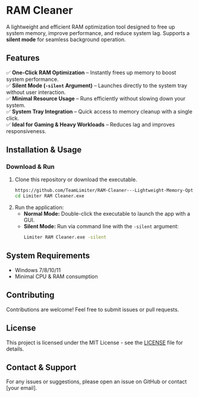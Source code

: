 # RAM Cleaner

A lightweight and efficient RAM optimization tool designed to free up system memory, improve performance, and reduce system lag. Supports a **silent mode** for seamless background operation.

## Features

✅ **One-Click RAM Optimization** – Instantly frees up memory to boost system performance.  
✅ **Silent Mode (`-silent` Argument)** – Launches directly to the system tray without user interaction.  
✅ **Minimal Resource Usage** – Runs efficiently without slowing down your system.  
✅ **System Tray Integration** – Quick access to memory cleanup with a single click.  
✅ **Ideal for Gaming & Heavy Workloads** – Reduces lag and improves responsiveness.  

## Installation & Usage

### **Download & Run**
1. Clone this repository or download the executable.
   ```sh
   https://github.com/TeamLimiter/RAM-Cleaner---Lightweight-Memory-Optimization-Tool.git
   cd Limiter RAM Cleaner.exe
   ```
2. Run the application:
   - **Normal Mode:** Double-click the executable to launch the app with a GUI.
   - **Silent Mode:** Run via command line with the `-silent` argument:
     ```sh
     Limiter RAM Cleaner.exe -silent
     ```

## System Requirements
- Windows 7/8/10/11
- Minimal CPU & RAM consumption

## Contributing
Contributions are welcome! Feel free to submit issues or pull requests.

## License
This project is licensed under the MIT License - see the [LICENSE](LICENSE) file for details.

## Contact & Support
For any issues or suggestions, please open an issue on GitHub or contact [your email].

